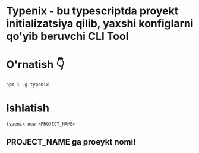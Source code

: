 # Typenix - bu typescriptda proyekt initializatsiya qilib, yaxshi konfiglarni qo'yib beruvchi CLI Tool

# O'rnatish 👇
`npm i -g typenix`

# Ishlatish 
`typenix new <PROJECT_NAME>`

## PROJECT_NAME ga proeykt nomi!
